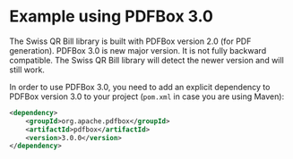 # Example using PDFBox 3.0

The Swiss QR Bill library is built with PDFBox version 2.0 (for PDF generation). PDFBox 3.0 is new
major version. It is not fully backward compatible. The Swiss QR Bill library will detect the
newer version and will still work.

In order to use PDFBox 3.0, you need to add an explicit dependency to PDFBox version 3.0 to your project
(`pom.xml` in case you are using Maven):

```xml
<dependency>
    <groupId>org.apache.pdfbox</groupId>
    <artifactId>pdfbox</artifactId>
    <version>3.0.0</version>
</dependency>
```
